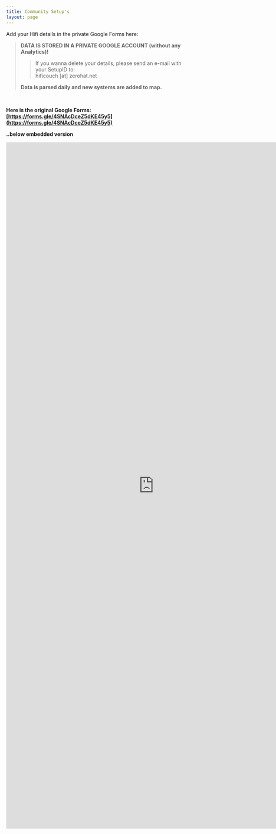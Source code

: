 ```yaml
---
title: Community Setup's
layout: page
---
```


Add your Hifi details in the private Google Forms here:

> **DATA IS STORED IN A PRIVATE GOOGLE ACCOUNT (without any Analytics)!**
>> If you wanna delete your details, please send an e-mail with your SetupID to: <br>
>> hificouch [at] zerohat.net
>
> **Data is parsed daily and new systems are added to map.**

<br>

**Here is the original Google Forms: [https://forms.gle/4SNAcDceZ5dKE45y5](https://forms.gle/4SNAcDceZ5dKE45y5)**

**..below embedded version**
<br>

<iframe src="https://docs.google.com/forms/d/e/1FAIpQLSf7PlvMPBJwNX8fV4N_eIXZKTFE19bKB7_Sxvgv45XFSJDwtA/viewform?embedded=true" width="800" height="1859" frameborder="0" marginheight="0" marginwidth="0">Wird geladen…</iframe>